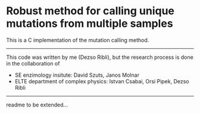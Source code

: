 # Robust method for calling unique mutations from multiple samples

This is a C implementation of the mutation calling method.


---

This code was written by me (Dezso Ribli), but the research process is done in the collaboration of  
- SE enzimology insitute: David Szuts, Janos Molnar
- ELTE department of complex physics: Istvan Csabai, Orsi Pipek, Dezso Ribli

---

readme to be extended...
